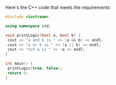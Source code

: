  Here's the C++ code that meets the requirements: 

```cpp
#include <iostream>

using namespace std;

void printLogic(bool a, bool b) {
 cout << "a and b is " << (a && b) << endl;
 cout << "a or b is " << (a || b) << endl;
 cout << "not a is " << !a << endl;
}

int main() {
 printLogic(true, false);
 return 0;
}
```